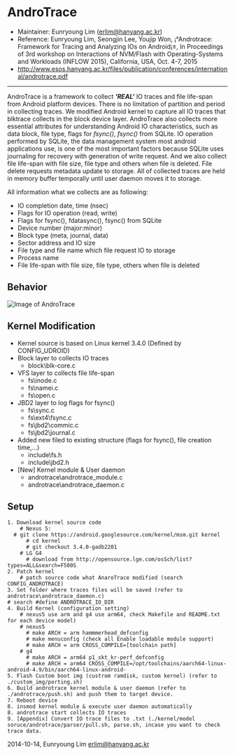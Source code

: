 AndroTrace 
=======================
* Maintainer: Eunryoung Lim (erlim@hanyang.ac.kr)
* Reference: Eunryoung Lim, Seongjin Lee, Youjip Won, ¡°Androtrace: Framework for Tracing and Analyzing IOs on Android¡±,  In Proceedings of 3rd workshop on Interactions of NVM/Flash with Operating-Systems and Workloads (INFLOW 2015), California, USA, Oct. 4-7, 2015
* http://www.esos.hanyang.ac.kr/files/publication/conferences/international/androtrace.pdf

------------
AndroTrace is a framework to collect ***'REAL'*** IO traces and file life-span from Android platform devices. There is no limitation of partition and period in collecting traces. 
We modified Android kernel to capture all IO traces that blktrace collects in the block device layer. 
AndroTrace also collects more essential attributes for understanding Android IO characteristics, such as data block, file type, flags for *fsync()*, *fsync()* from SQLite. 
IO operation performed by SQLite, the data management system most android applications use, is one of the most important factors because SQLite uses journaling for recovery with generation of write request.
And we also collect file life-span with file size, file type and others when file is deleted. File delete requests metadata update to storage. All of collected traces are held in memory buffer temporally until user daemon moves it to storage.

All information what we collects are as following:
* IO completion date, time (nsec)
* Flags for IO operation (read, write)
* Flags for fsync(), fdatasync(), fsync() from SQLite
* Device number (major:minor)
* Block type (meta, journal, data)
* Sector address and IO size
* File type and file name which file request IO to storage
* Process name 
* File life-span with file size, file type, others when file is deleted 

Behavior
----------------
![Image of AndroTrace]( http://dmclab.hanyang.ac.kr/wikidata/img/androtrace_behavior.jpg)

Kernel Modification
----------------
* Kernel source is based on Linux kernel 3.4.0 (Defined by CONFIG_UDROID)
* Block layer to collects IO traces 
    * block\blk-core.c
* VFS layer to collects file life-span 
    * fs\inode.c
    * fs\namei.c
    * fs\open.c
* JBD2 layer to log flags for fsync()
    * fs\sync.c
    * fs\ext4\fsync.c
    * fs\jbd2\commic.c
    * fs\jbd2\journal.c
* Added new filed to existing structure (flags for fsync(), file creation time,...)
    * include\fs.h
    * include\jbd2.h
* [New] Kernel module & User daemon
    * androtrace\androtrace_module.c
    * androtrace\androtrace_daemon.c

Setup
--------
    1. Download kernel source code
        # Nexus 5:
	  # git clone https://android.googlesource.com/kernel/msm.git kernel
          # cd kernel
          # git checkout 3.4.0-gadb2201
        # LG G4
          # download from http://opensource.lge.com/osSch/list?types=ALL&search=F500S
    2. Patch kernel
        # patch source code what AnaroTrace modified (search CONFIG_ANDROTRACE) 
    3. Set folder where traces files will be saved (refer to androtrace\androtrace_daemon.c)
	# search #define ANDROTRACE_IO_DIR
    4. Build Kernel (configuration setting)
    	# nexus5 use arm and g4 use arm64, check Makefile and README.txt for each device model)
        # nexus5
          # make ARCH = arm hammmerhead_defconfig
          # make menuconfig (check all Enable loadable module support)
          # make ARCH = arm CROSS_COMPILE=[toolchain path]
        # g4
          # make ARCH = arm64 p1_skt_kr-perf_defconfig
          # make ARCH = arm64 CROSS_COMPILE=/opt/toolchains/aarch64-linux-android-4.9/bin/aarch64-linux-android- 
    5. Flash Custom boot img (custrom ramdisk, custom kernel) (refer to ./custom_img/porting.sh)
    6. Build androtrace kernel module & user daemon (refer to ./androtrace/push.sh) and push them to target device.
    7. Reboot device
    8. insmod kernel module & execute user daemon automatically
    8. androtrace start collects IO traces
    9. [Appendix] Convert IO trace files to .txt (./kernel/model soruce/androtrace/parser/pull.sh, parse.sh, incase you want to check trace data.



2014-10-14, Eunryoung Lim <erlim@hanyang.ac.kr>

